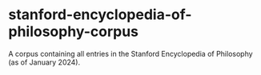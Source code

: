 # stanford-encyclopedia-of-philosophy-corpus
A corpus containing all entries in the Stanford Encyclopedia of Philosophy (as of January 2024).
